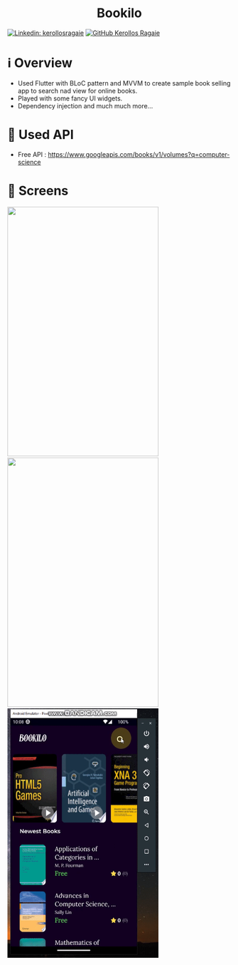 <h1 align="center">Bookilo</h1>

[![Linkedin: kerollosragaie](https://img.shields.io/badge/-kerollosragaie-blue?style=flat-square&logo=Linkedin&logoColor=white&link=https://www.linkedin.com/in/kerollos-ragaie-youssef-b9529aa6/)](https://www.linkedin.com/in/kerollos-ragaie/)
[![GitHub Kerollos Ragaie](https://img.shields.io/github/followers/kerolosragaie?label=follow&style=social)](https://github.com/kerolosragaie)

# ℹ️ Overview
- Used Flutter with BLoC pattern and MVVM to create sample book selling app to search nad view for online books.
- Played with some fancy UI widgets.
- Dependency injection and much much more...

# 📌 Used API

- Free API : https://www.googleapis.com/books/v1/volumes?q=computer-science

# 📱 Screens

<img src="assets/show/gif_1.gif" width="340" height="560"/>

<img src="assets/show/gif_2.gif" width="340" height="560"/>

<img src="assets/show/gif_3.gif" width="340" height="560"/>
